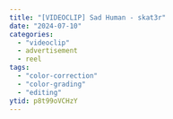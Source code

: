 ```yaml
---
title: "[VIDEOCLIP] Sad Human - skat3r"
date: "2024-07-10"
categories:
  - "videoclip"
  - advertisement
  - reel
tags:
  - "color-correction"
  - "color-grading"
  - "editing"
ytid: p8t99oVCHzY
---
```

